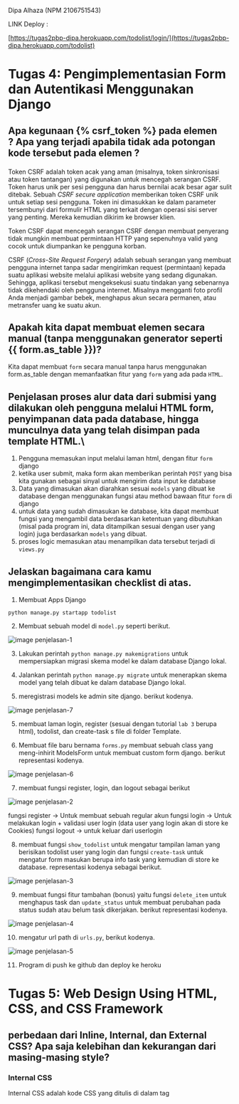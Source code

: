 Dipa Alhaza (NPM 2106751543)

LINK Deploy :

[https://tugas2pbp-dipa.herokuapp.com/todolist/login/](https://tugas2pbp-dipa.herokuapp.com/todolist)



# Tugas 4: Pengimplementasian Form dan Autentikasi Menggunakan Django

## Apa kegunaan {% csrf_token %} pada elemen <form>? Apa yang terjadi apabila tidak ada potongan kode tersebut pada elemen <form>?
Token CSRF adalah token acak yang aman (misalnya, token sinkronisasi atau token tantangan) yang digunakan untuk mencegah serangan CSRF. Token harus unik per sesi pengguna dan harus bernilai acak besar agar sulit ditebak. Sebuah _CSRF secure application_ memberikan token CSRF unik untuk setiap sesi pengguna. Token ini dimasukkan ke dalam parameter tersembunyi dari formulir HTML yang terkait dengan operasi sisi server yang penting. Mereka kemudian dikirim ke browser klien.

Token CSRF dapat mencegah serangan CSRF dengan membuat penyerang tidak mungkin membuat permintaan HTTP yang sepenuhnya valid yang cocok untuk diumpankan ke pengguna korban.

CSRF (_Cross-Site Request Forgery_) adalah sebuah serangan yang membuat pengguna internet  tanpa sadar mengirimkan request (permintaan) kepada suatu aplikasi website melalui aplikasi website yang sedang digunakan. Sehingga, aplikasi tersebut mengeksekusi suatu tindakan yang sebenarnya tidak dikehendaki oleh pengguna internet. Misalnya mengganti foto profil Anda menjadi gambar bebek, menghapus akun secara permanen, atau metransfer uang ke suatu akun. 

## Apakah kita dapat membuat elemen <form> secara manual (tanpa menggunakan generator seperti {{ form.as_table }})? 

Kita dapat membuat `form` secara manual tanpa harus menggunakan form.as_table dengan memanfaatkan fitur yang `form` yang ada pada `HTML`.

##  Penjelasan proses alur data dari submisi yang dilakukan oleh pengguna melalui HTML form, penyimpanan data pada database, hingga munculnya data yang telah disimpan pada template HTML.\

1. Pengguna memasukan input melalui laman html, dengan fitur `form` django
2. ketika user submit, maka form akan memberikan perintah `POST` yang bisa kita gunakan sebagai sinyal untuk mengirim data input ke database
2. Data yang dimasukan akan diarahkan sesuai `models` yang dibuat ke database dengan menggunakan fungsi atau method bawaan fitur `form` di django
3. untuk data yang sudah dimasukan ke database, kita dapat membuat fungsi yang mengambil data berdasarkan ketentuan yang dibutuhkan (misal pada program ini, data ditampilkan sesuai dengan user yang login) juga berdasarkan `models` yang dibuat.
4. proses logic memasukan atau menampilkan data tersebut terjadi di `views.py`


## Jelaskan bagaimana cara kamu mengimplementasikan checklist di atas.

1. Membuat Apps Django
```shell
python manage.py startapp todolist
```
2. Membuat sebuah model di `model.py` seperti berikut.

![image penjelasan-1](photo/Penjelasan1.jpg)

3. Lakukan perintah `python manage.py makemigrations` untuk mempersiapkan migrasi skema model ke dalam database Django lokal.

4. Jalankan perintah `python manage.py migrate` untuk menerapkan skema model yang telah dibuat ke dalam database Django lokal.

5. meregistrasi models ke admin site django. berikut kodenya.

![image penjelasan-7](photo/Penjelasan7.jpg)

5. membuat laman login, register (sesuai dengan tutorial `lab 3` berupa html), todolist, dan create-task s file di folder Template.

6. Membuat file baru bernama `forms.py` membuat sebuah class yang meng-inhirit ModelsForm untuk membuat custom form django. berikut representasi kodenya.

![image penjelasan-6](photo/Penjelasan6.jpg)


7. membuat fungsi register, login, dan logout sebagai berikut

![image penjelasan-2](photo/Penjelasan2.jpg)

fungsi register -> Untuk membuat sebuah regular akun
fungsi login -> Untuk melakukan login + validasi user login (data user yang login akan di store ke Cookies)
fungsi logout -> untuk keluar dari userlogin


8. membuat fungsi `show_todolist` untuk mengatur tampilan laman yang berisikan todolist user yang login dan fungsi `create-task` untuk mengatur form masukan berupa info task yang kemudian di store ke database. representasi kodenya sebagai berikut.

![image penjelasan-3](photo/Penjelasan3.jpg)


9. membuat fungsi fitur tambahan (bonus) yaitu fungsi `delete_item` untuk menghapus task dan `update_status` untuk membuat perubahan pada status sudah atau belum task dikerjakan.
berikut representasi kodenya.

![image penjelasan-4](photo/Penjelasan4.jpg)


10. mengatur url path di `urls.py`, berikut kodenya.

![image penjelasan-5](photo/Penjelasan5.jpg)


11. Program di push ke github dan deploy ke heroku

# Tugas 5: Web Design Using HTML, CSS, and CSS Framework

## perbedaan dari Inline, Internal, dan External CSS? Apa saja kelebihan dan kekurangan dari masing-masing style?

### Internal CSS

Internal CSS adalah kode CSS yang ditulis di dalam tag <style> dan kode HTML dituliskan di bagian atas (header) file HTML. Internal CSS dapat digunakan untuk membuat tampilan pada satu halaman website dan tidak digunakan pada halaman website yang lain.

### External CSS

Eksternal CSS adalah kode CSS yang ditulis terpisah dengan kode HTML Eksternal CSS ditulis di sebuah file khusus yang berekstensi .css. File eksternal CSS biasanya diletakkan setelah bagian <head> pada halaman.

### Inline CSS

Inline CSS adalah kode CSS yang ditulis langsung pada atribut elemen HTML. Setiap elemen HTML memiliki atribut style, di situ lah inline CSS ditulis.

## Macam-macam TAG HTML

`<!DOCTYPE>`	Tag untuk menentukan tipe dokumen

`<html>`	    Tag untuk membuat sebuah dokumen HTML

`<title>`	    Tag untuk membuat judul dari sebuah halaman

`<body>`	    Tag untuk membuat tubuh dari sebuah halaman

`<h1> to <h6>`	Tag untuk membuat heading

`<p>`	        Tag untuk membuat paragraf

`<br>`	        Memasukan satu baris putus

`<hr>`	        Tag untuk membuat perubahan dasar kata didalam isi

`<!--...-->`	Tag untuk membuat komentar

`<form>`	    Tag untuk membuat sebuah form HTML untuk input pengguna

`<input>`	    Tag untuk membuat sebuah kontrol input

`<textarea>`	Tag untuk membuat sebuah kontrol input multibaris (text area)

`<button>`	    Tag untuk membuat sebuah tombol yang dapat diklik

`<select>`	    Tag untuk membuat sebuah daftar drop-down

`<img>`	        Tag untuk membuat gambar

`<a>`	        Tag untuk membuat hyperlink

`<link>`	    Tag untuk membuat hubungan antara dokumen dan sumber daya eksternal (paling sering digunakan untuk link ke style sheet)

`<nav>`	        Tag untuk membuat navigasi link (tag baru HTML5)

`<style>`	    Tag untuk membuat informasi style untuk dokumen

`<div>`	        Tag untuk membuat sebuah bagian dalam dokumen

`<span>`	    Tag untuk membuat sebuah bagian dalam dokumen

`<header>`	    Tag untuk membuat sebuah header untuk dokumen atau bagian (tag baru HTML5)

`<footer>`	    Tag untuk membuat footer untuk dokumen atau bagian (tag baru HTML5)

`<section>`	    Tag untuk membuat bagian dalam dokumen (tag baru HTML5)

`<article>`	    Tag untuk membuat sebuah artikel (tag baru HTML5)

`<aside>`	    Tag untuk membuat konten lain selain dari konten halaman (tag baru HTML5)


## Tipe Selector di CSS

1.SeleKtor Tag = Selektor ini akan memilih elemen berdasarkan nama tag.

2.Selektor Class = selektor yang memilih elemen berdasarkan nama class yang diberikan. Selektor class dibuat dengan tanda titik di depannya.contohnya `.namaClass`

3.Selektor ID = Selektor ID hampir sama dengan class. Bedanya, ID bersifat unik. Hanya boleh digunakan oleh satu elemen saja. Selektor ID ditandai dengan tanda pagar `(#)` di depannya. Contohnya, `#namaId`

4.Selektor Atribut = selektor yang memilih elemen berdasarkan atribut. Selektor ini hampir sama seperti selektor Tag. 
contohnya `input[type=text]`, Artinya kita akan memilih semua elemen `<input>` yang memiliki atribut `type='text'`.

5.Selektor Universal = Selektor universal adalah selektor yang digunakan untuk menyeleksi semua elemen pada jangkauan (scope)tertentu dengan menggunakan (`*`).

6.Pseudo Selektor = selektor untuk memilih elemen semu seperti state pada elemen, elemen before dan after, elemen ganjil, dan sebagainya.

Ada dua macam pseudo selektor:
    1.pseudo-class selektor untuk state elemen;
    2.pseudo-element selektor untuk elemen semu di HTML.

## Cara Implementasi Styling Pages

1. copy link CDN Bootstrap, lalu di taruh pada kode HTML (link tersebut di `base.html`).
2. edit tag html di folder template sesuai ketentuan bootstrap.



